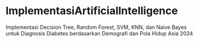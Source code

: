 # ImplementasiArtificialIntelligence
Implementasi Decision Tree, Random Forest, SVM, KNN, dan Naive Bayes untuk Diagnosis Diabetes berdasarkan Demografi dan Pola Hidup Asia 2024
